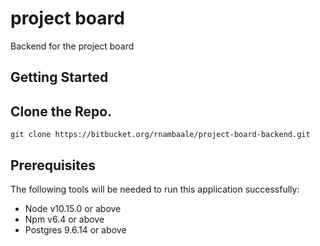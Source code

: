 # project board

Backend for the project board

## Getting Started

## Clone the Repo.

`git clone https://bitbucket.org/rnambaale/project-board-backend.git`

## Prerequisites

The following tools will be needed to run this application successfully:

- Node v10.15.0 or above
- Npm v6.4 or above
- Postgres 9.6.14 or above
